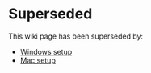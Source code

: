 # Superseded

This wiki page has been superseded by:

- [Windows setup](Windows-setup)
- [Mac setup](Mac-setup)
